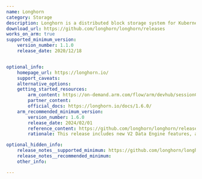 ```yaml
---
name: Longhorn
category: Storage
description: Longhorn is a distributed block storage system for Kubernetes. Longhorn is cloud-native storage built using Kubernetes and container primitives.
download_url: https://github.com/longhorn/longhorn/releases
works_on_arm: true
supported_minimum_version:
    version_number: 1.1.0
    release_date: 2020/12/18


optional_info:
    homepage_url: https://longhorn.io/
    support_caveats:
    alternative_options:
    getting_started_resources:
        arm_content: https://on-demand.arm.com/flow/arm/devhub/sessionCatalog/page/pubSessCatalog/session/1681291098626001BAX5
        partner_content: 
        official_docs: https://longhorn.io/docs/1.6.0/
    arm_recommended_minimum_version:
        version_number: 1.6.0
        release_date: 2024/02/01
        reference_content: https://github.com/longhorn/longhorn/releases/tag/v1.6.0
        rationale: This release includes new V2 Data Engine features, and supports v2 volume on ARM64 platform. Other highlights include platform-agnostic deployment, node maintenance, and improvements to stability, performance, and resilience.

optional_hidden_info:
    release_notes__supported_minimum: https://github.com/longhorn/longhorn/releases/tag/v1.1.0
    release_notes__recommended_minimum:
    other_info:

---
```

